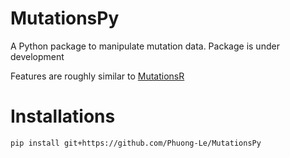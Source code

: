 # MutationsPy

A Python package to manipulate mutation data. Package is under development 

Features are roughly similar to [MutationsR](https://github.com/Phuong-Le/mutationsR) 

# Installations

```
pip install git+https://github.com/Phuong-Le/MutationsPy
```


